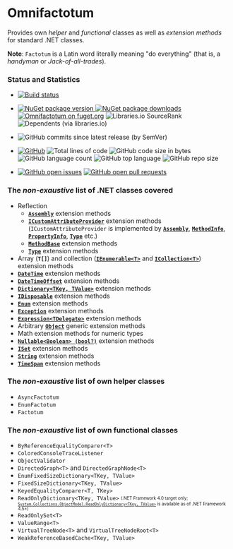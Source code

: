 ﻿# Omnifactotum
Provides own *helper* and *functional* classes as well as *extension methods* for standard .NET classes.

**Note**: `Factotum` is a Latin word literally meaning "do everything" (that is, a *handyman* or *Jack-of-all-trades*).

### Status and Statistics
- [![Build status](https://ci.appveyor.com/api/projects/status/8kcys4vgvk1cd1gg?svg=true)](https://ci.appveyor.com/project/HarinezumiSama/omnifactotum)

- [![NuGet package version](https://img.shields.io/nuget/v/Omnifactotum.svg) ![NuGet package downloads](https://img.shields.io/nuget/dt/Omnifactotum.svg)](https://www.nuget.org/packages/Omnifactotum/) [![Omnifactotum on fuget.org](https://www.fuget.org/packages/Omnifactotum/badge.svg)](https://www.fuget.org/packages/Omnifactotum) ![Libraries.io SourceRank](https://img.shields.io/librariesio/sourcerank/nuget/Omnifactotum) ![Dependents (via libraries.io)](https://img.shields.io/librariesio/dependents/nuget/Omnifactotum)

- ![GitHub commits since latest release (by SemVer)](https://img.shields.io/github/commits-since/HarinezumiSama/Omnifactotum/latest)

- [![GitHub](https://img.shields.io/github/license/HarinezumiSama/Omnifactotum)](https://github.com/HarinezumiSama/Omnifactotum/blob/master/LICENSE) ![Total lines of code](https://img.shields.io/tokei/lines/github/HarinezumiSama/Omnifactotum) ![GitHub code size in bytes](https://img.shields.io/github/languages/code-size/HarinezumiSama/Omnifactotum) ![GitHub language count](https://img.shields.io/github/languages/count/HarinezumiSama/Omnifactotum) ![GitHub top language](https://img.shields.io/github/languages/top/HarinezumiSama/Omnifactotum) ![GitHub repo size](https://img.shields.io/github/repo-size/HarinezumiSama/Omnifactotum)

- [![GitHub open issues](https://img.shields.io/github/issues-raw/HarinezumiSama/Omnifactotum)](https://github.com/HarinezumiSama/Omnifactotum/issues?q=is%3Aissue+is%3Aopen) [![GitHub open pull requests](https://img.shields.io/github/issues-pr-raw/HarinezumiSama/Omnifactotum)](https://github.com/HarinezumiSama/Omnifactotum/pulls?q=is%3Apr+is%3Aopen)

### The *non-exaustive* list of .NET classes covered

- Reflection
  - [**`Assembly`**](https://docs.microsoft.com/en-us/dotnet/api/?term=system.reflection.assembly) extension methods
  - [**`ICustomAttributeProvider`**](https://docs.microsoft.com/en-us/dotnet/api/?term=System.Reflection.ICustomAttributeProvider) extension methods (`ICustomAttributeProvider` is implemented by [**`Assembly`**](https://docs.microsoft.com/en-us/dotnet/api/?term=System.Reflection.Assembly), [**`MethodInfo`**](https://docs.microsoft.com/en-us/dotnet/api/?term=System.Reflection.MethodInfo), [**`PropertyInfo`**](https://docs.microsoft.com/en-us/dotnet/api/?term=System.Reflection.PropertyInfo), [**`Type`**](https://docs.microsoft.com/en-us/dotnet/api/?term=System.Type) etc.)
  - [**`MethodBase`**](https://docs.microsoft.com/en-us/dotnet/api/?term=System.Reflection.MethodBase) extension methods
  - [**`Type`**](https://docs.microsoft.com/en-us/dotnet/api/?term=System.Type) extension methods
- Array (**`T[]`**) and collection ([**`IEnumerable<T>`**](https://docs.microsoft.com/en-us/dotnet/api/?term=System.Collections.Generic.IEnumerable%3CT%3E) and [**`ICollection<T>`**](https://docs.microsoft.com/en-us/dotnet/api/?term=System.Collections.Generic.ICollection%3CT%3E)) extension methods
- [**`DateTime`**](https://docs.microsoft.com/en-us/dotnet/api/?term=System.DateTime) extension methods
- [**`DateTimeOffset`**](https://docs.microsoft.com/en-us/dotnet/api/?term=System.DateTimeOffset) extension methods
- [**`Dictionary<TKey, TValue>`**](https://docs.microsoft.com/en-us/dotnet/api/?term=System.Collections.Generic.Dictionary%3CTKey%2CTValue%3E) extension methods
- [**`IDisposable`**](https://docs.microsoft.com/en-us/dotnet/api/?term=System.IDisposable) extension methods
- [**`Enum`**](https://docs.microsoft.com/en-us/dotnet/api/?term=System.Enum) extension methods
- [**`Exception`**](https://docs.microsoft.com/en-us/dotnet/api/?term=System.Exception) extension methods
- [**`Expression<TDelegate>`**](https://docs.microsoft.com/en-us/dotnet/api/?term=System.Linq.Expressions.Expression%3CTDelegate%3E) extension methods
- Arbitrary [**`Object`**](https://docs.microsoft.com/en-us/dotnet/api/?term=System.Object) generic extension methods
- Math extension methods for numeric types
- [**`Nullable<Boolean> (bool?)`**](https://docs.microsoft.com/en-us/dotnet/api/?term=System.Nullable%3CT%3E) extension methods
- [**`ISet`**](https://docs.microsoft.com/en-us/dotnet/api/?term=System.Collections.Generic.ISet%3CT%3E) extension methods
- [**`String`**](https://docs.microsoft.com/en-us/dotnet/api/?term=System.String) extension methods
- [**`TimeSpan`**](https://docs.microsoft.com/en-us/dotnet/api/?term=System.TimeSpan) extension methods

### The *non-exaustive* list of own helper classes

- `AsyncFactotum`
- `EnumFactotum`
- `Factotum`

### The *non-exaustive* list of own functional classes

- `ByReferenceEqualityComparer<T>`
- `ColoredConsoleTraceListener`
- `ObjectValidator`
- `DirectedGraph<T>` and `DirectedGraphNode<T>`
- `EnumFixedSizeDictionary<TKey, TValue>`
- `FixedSizeDictionary<TKey, TValue>`
- `KeyedEqualityComparer<T, TKey>`
- `ReadOnlyDictionary<TKey, TValue>` <sub><sup>(.NET Framework 4.0 target only; [`System.Collections.ObjectModel.ReadOnlyDictionary<TKey, TValue>`](https://docs.microsoft.com/en-us/dotnet/api/system.collections.objectmodel.readonlydictionary-2?view=net-5.0) is available as of .NET Framework 4.5+)</sup></sub>
- `ReadOnlySet<T>`
- `ValueRange<T>`
- `VirtualTreeNode<T>` and `VirtualTreeNodeRoot<T>`
- `WeakReferenceBasedCache<TKey, TValue>`